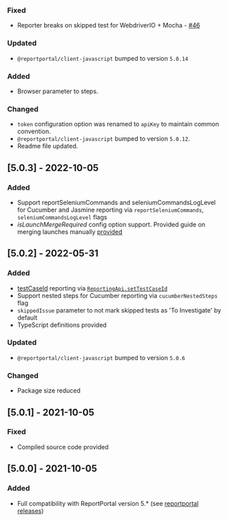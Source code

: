 ### Fixed
- Reporter breaks on skipped test for WebdriverIO + Mocha - [#46](https://github.com/reportportal/agent-js-webdriverio/issues/46)
### Updated
- `@reportportal/client-javascript` bumped to version `5.0.14`
### Added
- Browser parameter to steps.
### Changed
- `token` configuration option was renamed to `apiKey` to maintain common convention.
- `@reportportal/client-javascript` bumped to version `5.0.12`.
- Readme file updated.

## [5.0.3] - 2022-10-05
### Added
- Support reportSeleniumCommands and seleniumCommandsLogLevel for Cucumber and Jasmine reporting via `reportSeleniumCommands`, `seleniumCommandsLogLevel` flags
- _isLaunchMergeRequired_ config option support. Provided guide on merging launches manually [provided](README.md#manual-merge-launches)

## [5.0.2] - 2022-05-31
### Added
- [testCaseId](https://reportportal.io/docs/Test-case-ID%3Ewhat-is-it-test-case-id) reporting via [`ReportingApi.setTestCaseId`](README.md#setTestCaseId)
- Support nested steps for Cucumber reporting via `cucumberNestedSteps` flag
- `skippedIssue` parameter to not mark skipped tests as 'To Investigate' by default
- TypeScript definitions provided

### Updated
- `@reportportal/client-javascript` bumped to version `5.0.6`

### Changed
- Package size reduced

## [5.0.1] - 2021-10-05
### Fixed
- Compiled source code provided

## [5.0.0] - 2021-10-05
### Added
- Full compatibility with ReportPortal version 5.* (see [reportportal releases](https://github.com/reportportal/reportportal/releases))
